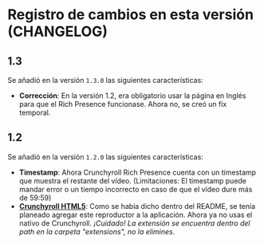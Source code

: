 # Registro de cambios en esta versión (CHANGELOG)

## 1.3
Se añadió en la versión `1.3.0` las siguientes características:
- **Corrección**: En la versión 1.2, era obligatorio usar la página en Inglés para que el Rich Presence funcionase. Ahora no, se creó un fix temporal.

## 1.2
Se añadió en la versión `1.2.0` las siguientes características:
- **Timestamp**: Ahora Crunchyroll Rich Presence cuenta con un timestamp que muestra el restante del vídeo. (Limitaciones: El timestamp puede mandar error o un tiempo incorrecto en caso de que el vídeo dure más de 59:59)
- **[Crunchyroll HTML5](https://chrome.google.com/webstore/detail/crunchyroll-html5/ihegfgnkffeibpmnajnoiemkcmlbmhmi)**: Como se había dicho dentro del README, se tenía planeado agregar este reproductor a la aplicación. Ahora ya no usas el nativo de Crunchyroll. _¡Cuidado! La extensión se encuentra dentro del path en la carpeta "extensions", no la elimines._